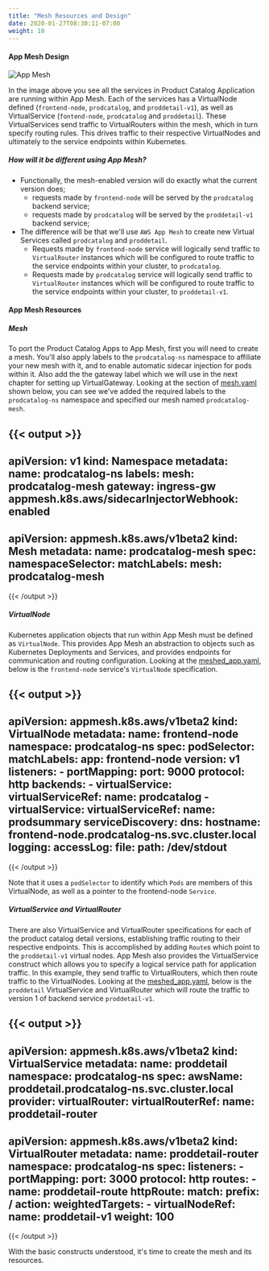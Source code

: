 ```yaml
---
title: "Mesh Resources and Design"
date: 2020-01-27T08:30:11-07:00
weight: 10
---
```


#### App Mesh Design
![App Mesh](/images/app_mesh_fargate/meshify.png)

In the image above you see all the services in Product Catalog Application are running within App Mesh. 
Each of the services  has a VirtualNode defined (`frontend-node`, `prodcatalog`, and `proddetail-v1`), as well as VirtualService (`fontend-node`, `prodcatalog` and `proddetail`). 
These VirtualServices send traffic to VirtualRouters within the mesh, which in turn specify routing rules. 
This drives traffic to their respective VirtualNodes and ultimately to the service endpoints within Kubernetes. 

##### How will it be different using App Mesh?

* Functionally, the mesh-enabled version will do exactly what the current version does; 
    * requests made by `frontend-node` will be served by the `prodcatalog` backend service; 
    * requests made by `prodcatalog` will be served by the `proddetail-v1` backend service;   
* The difference will be that we'll use `AWS App Mesh` to create new Virtual Services called `prodcatalog` and `proddetail`.
    * Requests made by `frontend-node` service will logically send traffic to `VirtualRouter` instances which will be configured to route traffic to the service endpoints within your cluster, to `prodcatalog`.
    * Requests made by `prodcatalog` service will logically send traffic to `VirtualRouter` instances which will be configured to route traffic to the service endpoints within your cluster, to `proddetail-v1`.

#### App Mesh Resources

##### Mesh
To port the Product Catalog Apps to App Mesh, first you will need to create a mesh. 
You'll also apply labels to the `prodcatalog-ns` namespace to affiliate your new mesh with it, and to enable automatic sidecar injection for pods within it. 
Also add the the gateway label which we will use in the next chapter for setting up VirtualGateway.
Looking at the section of [mesh.yaml](https://github.com/aws-containers/eks-app-mesh-polyglot-demo/blob/master/deployment/mesh.yaml) shown below, you can see we've added the required labels to the `prodcatalog-ns` namespace and specified our mesh named `prodcatalog-mesh`.

{{< output >}}
---
apiVersion: v1
kind: Namespace
metadata:
  name: prodcatalog-ns
  labels:
    mesh: prodcatalog-mesh
    gateway: ingress-gw
    appmesh.k8s.aws/sidecarInjectorWebhook: enabled
---
apiVersion: appmesh.k8s.aws/v1beta2
kind: Mesh
metadata:
  name: prodcatalog-mesh
spec:
  namespaceSelector:
    matchLabels:
      mesh: prodcatalog-mesh
---
{{< /output >}}

##### VirtualNode
Kubernetes application objects that run within App Mesh must be defined as `VirtualNode`. This provides App Mesh an abstraction to objects such as Kubernetes Deployments and Services, and provides endpoints for communication and routing configuration.
Looking at the [meshed_app.yaml](https://github.com/aws-containers/eks-app-mesh-polyglot-demo/blob/master/deployment/meshed_app.yaml), below is the `frontend-node` service's `VirtualNode` specification.

{{< output >}}
---
apiVersion: appmesh.k8s.aws/v1beta2
kind: VirtualNode
metadata:
  name: frontend-node
  namespace: prodcatalog-ns
spec:
  podSelector:
    matchLabels:
      app: frontend-node
      version: v1
  listeners:
    - portMapping:
        port: 9000
        protocol: http
  backends:
    - virtualService:
        virtualServiceRef:
          name: prodcatalog
    - virtualService:
        virtualServiceRef:
          name: prodsummary
  serviceDiscovery:
    dns:
      hostname: frontend-node.prodcatalog-ns.svc.cluster.local
  logging:
    accessLog:
      file:
        path: /dev/stdout
---
{{< /output >}}

Note that it uses a `podSelector` to identify which `Pods` are members of this VirtualNode, as well as a pointer to the frontend-node `Service`.

##### VirtualService and VirtualRouter
There are also VirtualService and VirtualRouter specifications for each of the product catalog detail versions, establishing traffic routing to their respective endpoints. This is accomplished by adding `Route`s which point to the `proddetail-v1` virtual nodes.
App Mesh also provides the VirtualService construct which allows you to specify a logical service path for application traffic. In this example, they send traffic to VirtualRouters, which then route traffic to the VirtualNodes.
Looking at the [meshed_app.yaml](https://github.com/aws-containers/eks-app-mesh-polyglot-demo/blob/master/deployment/meshed_app.yaml), below is the `proddetail` VirtualService and VirtualRouter which will route the traffic to version 1 of backend service `proddetail-v1`. 

{{< output >}}
---
apiVersion: appmesh.k8s.aws/v1beta2
kind: VirtualService
metadata:
  name: proddetail
  namespace: prodcatalog-ns
spec:
  awsName: proddetail.prodcatalog-ns.svc.cluster.local
  provider:
    virtualRouter:
      virtualRouterRef:
        name: proddetail-router
---
apiVersion: appmesh.k8s.aws/v1beta2
kind: VirtualRouter
metadata:
  name: proddetail-router
  namespace: prodcatalog-ns
spec:
  listeners:
    - portMapping:
        port: 3000
        protocol: http
  routes:
    - name: proddetail-route
      httpRoute:
        match:
          prefix: /
        action:
          weightedTargets:
            - virtualNodeRef:
                name: proddetail-v1
              weight: 100
---
{{< /output >}}

With the basic constructs understood, it's time to create the mesh and its resources.
